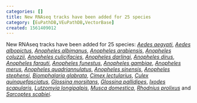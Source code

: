 ```yaml
---
categories: []
title: New RNAseq tracks have been added for 25 species
category: [EuPathDB,VEuPathDB,VectorBase]
created: 1561409012
---
```

New RNAseq tracks have been added for 25 species: <a href="/organisms/aedes-aegypti"><i>Aedes aegypti</i></a>, 
<a href="/organisms/aedes-albopictus"><i>Aedes albopictus</i></a>,
<a href="/organisms/anopheles-albimanus"> <i>Anopheles albimanus</i></a>, 
<a href="/organisms/anopheles-arabiensis"><i>Anopheles arabiensis</i></a>, 
<a href="/organisms/anopheles-coluzzii"><i>Anopheles coluzzii</i></a>, 
<a href="/organisms/anopheles-culicifacies"><i>Anopheles culicifacies</i></a>, 
<a href="/organisms/anopheles-darlingi"><i>Anopheles darlingi</i></a>, 
<a href="/organisms/anopheles-dirus"><i>Anopheles dirus</i></a>, 
<a href="/organisms/anopheles-farauti"><i>Anopheles farauti</i></a>, 
<a href="/organisms/anopheles-funestus"><i>Anopheles funestus</i></a>, 
<a href="/organisms/anopheles-gambiae"><i>Anopheles gambiae</i></a>,
 <a href="/organisms/anopheles-merus"><i>Anopheles merus</i></a>, 
<a href="/organisms/anopheles-quadriannulatus"><i>Anopheles quadriannulatus</i></a>, 
<a href="/organisms/anopheles-sinensis"><i>Anopheles sinensis</i></a>, 
<a href="/organisms/anopheles-stephensi"><i>Anopheles stephensi</i></a>, 
<a href="/organisms/biomphalaria-glabrata"><i>Biomphalaria glabrata</i></a>, 
<a href="/organisms/cimex-lectularius"><i>Cimex lectularius</i></a>, 
<a href="/organisms/culex-quinquefasciatus"><i>Culex quinquefasciatus</i></a>, 
<a href="/organisms/glossina-morsitans"><i>Glossina morsitans</i></a>, 
<a href="/organisms/glossina-pallidipes"><i>Glossina pallidipes</i></a>, 
<a href="/organisms/ixodes-scapularis"><i>Ixodes scapularis</i></a>,
<a href="/organisms/lutzomyia-longipalpis"> <i>Lutzomyia longipalpis</i></a>, 
<a href="/organisms/musca-domestica"><i>Musca domestica</i></a>, 
<a href="/organisms/rhodnius-prolixus"><i>Rhodnius prolixus</i></a> and  
<a href="/organisms/sarcoptes-scabiei-var-canis"><i>Sarcoptes scabiei</i></a>. 
